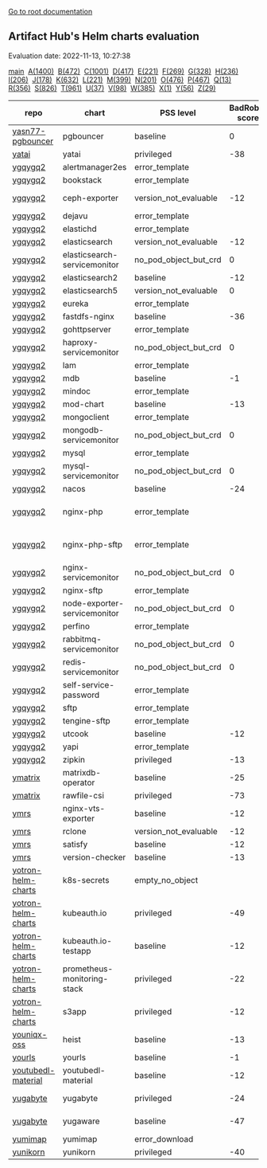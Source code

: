[Go to root documentation](https://vicenteherrera.com/psa-checker)

## Artifact Hub's Helm charts evaluation

Evaluation date: 2022-11-13, 10:27:38

[main](./charts_levels)&nbsp; [A(1400)](./charts_levels_a)&nbsp; [B(472)](./charts_levels_b)&nbsp; [C(1001)](./charts_levels_c)&nbsp; [D(417)](./charts_levels_d)&nbsp; [E(221)](./charts_levels_e)&nbsp; [F(269)](./charts_levels_f)&nbsp; [G(328)](./charts_levels_g)&nbsp; [H(236)](./charts_levels_h)&nbsp; [I(206)](./charts_levels_i)&nbsp; [J(178)](./charts_levels_j)&nbsp; [K(632)](./charts_levels_k)&nbsp; [L(221)](./charts_levels_l)&nbsp; [M(399)](./charts_levels_m)&nbsp; [N(201)](./charts_levels_n)&nbsp; [O(476)](./charts_levels_o)&nbsp; [P(467)](./charts_levels_p)&nbsp; [Q(13)](./charts_levels_q)&nbsp; [R(356)](./charts_levels_r)&nbsp; [S(826)](./charts_levels_s)&nbsp; [T(961)](./charts_levels_t)&nbsp; [U(37)](./charts_levels_u)&nbsp; [V(98)](./charts_levels_v)&nbsp; [W(385)](./charts_levels_w)&nbsp; [X(1)](./charts_levels_x)&nbsp; [Y(56)](./charts_levels_y)&nbsp; [Z(29)](./charts_levels_z)&nbsp; 

| repo | chart | PSS level | BadRobot score | chart version | app version |
|------|------|------|------|------|------|
| [yasn77-pgbouncer](https://yasn77.github.io/pgbouncer/) | pgbouncer | baseline | 0 | 0.0.6 | 1.17.0 |
| [yatai](https://bentoml.github.io/yatai-chart) | yatai | privileged | -38 | 0.4.6 | 0.4.6 |
| [ygqygq2](https://ygqygq2.github.io/charts/) | alertmanager2es | error_template |  | 2.0.0 | 0.0.3 |
| [ygqygq2](https://ygqygq2.github.io/charts/) | bookstack | error_template |  | 2.0.0 | v2.1 |
| [ygqygq2](https://ygqygq2.github.io/charts/) | ceph-exporter | version_not_evaluable | -12 | 1.0.0 | 2.0.1-luminous |
| [ygqygq2](https://ygqygq2.github.io/charts/) | dejavu | error_template |  | 2.0.0 | 3.4.0 |
| [ygqygq2](https://ygqygq2.github.io/charts/) | elastichd | error_template |  | 2.0.0 | 1.4 |
| [ygqygq2](https://ygqygq2.github.io/charts/) | elasticsearch | version_not_evaluable | -12 | 1.30.0 | 6.7.0 |
| [ygqygq2](https://ygqygq2.github.io/charts/) | elasticsearch-servicemonitor | no_pod_object_but_crd | 0 | 1.0.0 | 1.1.0 |
| [ygqygq2](https://ygqygq2.github.io/charts/) | elasticsearch2 | baseline | -12 | 1.0.0 | 2.4.6 |
| [ygqygq2](https://ygqygq2.github.io/charts/) | elasticsearch5 | version_not_evaluable | 0 | 6.2.2 | 7.3.0 |
| [ygqygq2](https://ygqygq2.github.io/charts/) | eureka | error_template |  | 2.0.0 | 1.0.0 |
| [ygqygq2](https://ygqygq2.github.io/charts/) | fastdfs-nginx | baseline | -36 | 2.1.0 | 6.08 |
| [ygqygq2](https://ygqygq2.github.io/charts/) | gohttpserver | error_template |  | 2.0.0 | 1.0 |
| [ygqygq2](https://ygqygq2.github.io/charts/) | haproxy-servicemonitor | no_pod_object_but_crd | 0 | 1.0.0 | 0.10.0 |
| [ygqygq2](https://ygqygq2.github.io/charts/) | lam | error_template |  | 2.0.0 | 6.9 |
| [ygqygq2](https://ygqygq2.github.io/charts/) | mdb | baseline | -1 | 5.0.5 | 1.0.0 |
| [ygqygq2](https://ygqygq2.github.io/charts/) | mindoc | error_template |  | 2.0.0 | 2.0 |
| [ygqygq2](https://ygqygq2.github.io/charts/) | mod-chart | baseline | -13 | 3.0.7 | 1.0.0 |
| [ygqygq2](https://ygqygq2.github.io/charts/) | mongoclient | error_template |  | 2.0.0 | 2.2.0 |
| [ygqygq2](https://ygqygq2.github.io/charts/) | mongodb-servicemonitor | no_pod_object_but_crd | 0 | 1.0.0 | 0.10.0 |
| [ygqygq2](https://ygqygq2.github.io/charts/) | mysql | error_template |  | 4.5.3 | 5.7.26 |
| [ygqygq2](https://ygqygq2.github.io/charts/) | mysql-servicemonitor | no_pod_object_but_crd | 0 | 1.0.0 | 5.7.24 |
| [ygqygq2](https://ygqygq2.github.io/charts/) | nacos | baseline | -24 | 2.1.2 | 2.1.0 |
| [ygqygq2](https://ygqygq2.github.io/charts/) | nginx-php | error_template |  | 2.0.0 | nginx-1.10.3_php-7.0_1242 |
| [ygqygq2](https://ygqygq2.github.io/charts/) | nginx-php-sftp | error_template |  | 2.0.0 | nginx-1.10.3_php-7.0_1242 |
| [ygqygq2](https://ygqygq2.github.io/charts/) | nginx-servicemonitor | no_pod_object_but_crd | 0 | 1.0.0 | 0.10.0 |
| [ygqygq2](https://ygqygq2.github.io/charts/) | nginx-sftp | error_template |  | 2.0.0 | 1.14.2 |
| [ygqygq2](https://ygqygq2.github.io/charts/) | node-exporter-servicemonitor | no_pod_object_but_crd | 0 | 1.0.0 | v0.17.0 |
| [ygqygq2](https://ygqygq2.github.io/charts/) | perfino | error_template |  | 2.0.0 | 3.2.1 |
| [ygqygq2](https://ygqygq2.github.io/charts/) | rabbitmq-servicemonitor | no_pod_object_but_crd | 0 | 1.0.0 | v1.0.0-RC6.1 |
| [ygqygq2](https://ygqygq2.github.io/charts/) | redis-servicemonitor | no_pod_object_but_crd | 0 | 1.0.0 | v1.5.2-alpine |
| [ygqygq2](https://ygqygq2.github.io/charts/) | self-service-password | error_template |  | 2.0.0 | 1.3 |
| [ygqygq2](https://ygqygq2.github.io/charts/) | sftp | error_template |  | 2.0.0 | 1.0 |
| [ygqygq2](https://ygqygq2.github.io/charts/) | tengine-sftp | error_template |  | 2.0.0 | 2.3.2 |
| [ygqygq2](https://ygqygq2.github.io/charts/) | utcook | baseline | -12 | 2.1.4 | 1.0.0 |
| [ygqygq2](https://ygqygq2.github.io/charts/) | yapi | error_template |  | 2.0.0 | v1.8.0 |
| [ygqygq2](https://ygqygq2.github.io/charts/) | zipkin | privileged | -13 | 2.1.1 | 2.23 |
| [ymatrix](https://ymatrix-data.github.io/charts) | matrixdb-operator | baseline | -25 | 0.11.1 | 0.11.1 |
| [ymatrix](https://ymatrix-data.github.io/charts) | rawfile-csi | privileged | -73 | 0.2.1 | 0.2.1 |
| [ymrs](https://ymrsmns.github.io/helm-charts/) | nginx-vts-exporter | baseline | -12 | 0.1.2 | 0.10.7 |
| [ymrs](https://ymrsmns.github.io/helm-charts/) | rclone | version_not_evaluable | -12 | 0.1.4 | 1.52.3 |
| [ymrs](https://ymrsmns.github.io/helm-charts/) | satisfy | baseline | -12 | 1.0.2 | 3.0.4 |
| [ymrs](https://ymrsmns.github.io/helm-charts/) | version-checker | baseline | -13 | 0.2.3 | v0.2.1 |
| [yotron-helm-charts](http://helm.yotron.de) | k8s-secrets | empty_no_object |  | 1.0.0 | 1.0.0 |
| [yotron-helm-charts](http://helm.yotron.de) | kubeauth.io | privileged | -49 | 1.2.1 |  |
| [yotron-helm-charts](http://helm.yotron.de) | kubeauth.io-testapp | baseline | -12 | 1.2.1 |  |
| [yotron-helm-charts](http://helm.yotron.de) | prometheus-monitoring-stack | privileged | -22 | 1.1.0 |  |
| [yotron-helm-charts](http://helm.yotron.de) | s3app | privileged | -12 | 1.1.1 | 1.1.2 |
| [youniqx-oss](https://youniqx.github.io/helm-charts/) | heist | baseline | -13 | 1.1.20 | 1.1.20 |
| [yourls](https://charts.yourls.org/) | yourls | baseline | -1 | 5.2.12 | 1.9.1 |
| [youtubedl-material](https://tzahi12345.github.io/YoutubeDL-Material/chart) | youtubedl-material | baseline | -12 | 0.0.1 |  |
| [yugabyte](https://charts.yugabyte.com) | yugabyte | privileged | -24 | 2.15.3 | 2.15.3.0-b231 |
| [yugabyte](https://charts.yugabyte.com) | yugaware | baseline | -47 | 2.15.3 | 2.15.3.0-b231 |
| [yumimap](https://jamashi.github.io/yumimap-helm) | yumimap | error_download |  | 0.1.1 | 0.1.0 |
| [yunikorn](https://apache.github.io/yunikorn-release) | yunikorn | privileged | -40 | 1.1.0 |  |
